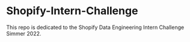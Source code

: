 # Shopify-Intern-Challenge
This repo is dedicated to the Shopify Data Engineering Intern Challenge Simmer 2022.
